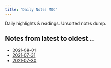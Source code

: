 ```yaml
---
title: "Daily Notes MOC"
---
```


Daily highlights & readings. Unsorted notes dump.

## Notes from latest to oldest...
- [2021-08-01](notes/daily/2021-08-01.md)
- [2021-07-31](notes/daily/2021-07-31.md)
- [2021-07-30](notes/daily/2021-07-30.md)